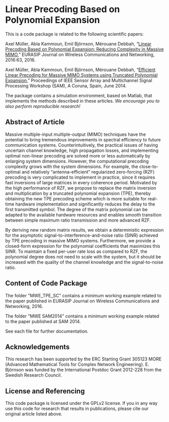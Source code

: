 Linear Precoding Based on Polynomial Expansion
==================

This is a code package is related to the following scientific papers:

Axel Müller, Abla Kammoun, Emil Björnson, Mérouane Debbah, “[Linear Precoding Based on Polynomial Expansion: Reducing Complexity in Massive MIMO](http://jwcn.eurasipjournals.springeropen.com/articles/10.1186/s13638-016-0546-z),” EURASIP Journal on Wireless Communications and Networking, 2016:63, 2016.

Axel Müller, Abla Kammoun, Emil Björnson, Mérouane Debbah, “[Efficient Linear Precoding for Massive MIMO Systems using Truncated Polynomial Expansion](http://www.laneas.com/sites/default/files/publications/16/SAM2014_ver4_final_0.pdf),” Proceedings of IEEE Sensor Array and Multichannel Signal Processing Workshop (SAM), A Coruna, Spain, June 2014.

The package contains a simulation environment, based on Matlab, that implements the methods described in these articles. *We encourage you to also perform reproducible research!*


## Abstract of Article

Massive multiple-input multiple-output (MIMO) techniques have the potential to bring tremendous improvements in spectral efficiency to future communication systems. Counterintuitively, the practical issues of having uncertain channel knowledge, high propagation losses, and implementing optimal non-linear precoding are solved more or less automatically by enlarging system dimensions. However, the computational precoding complexity grows with the system dimensions. For example, the close-to-optimal and relatively “antenna-efficient” regularized zero-forcing (RZF) precoding is very complicated to implement in practice, since it requires fast inversions of large matrices in every coherence period. Motivated by the high performance of RZF, we propose to replace the matrix inversion and multiplication by a truncated polynomial expansion (TPE), thereby obtaining the new TPE precoding scheme which is more suitable for real-time hardware implementation and significantly reduces the delay to the first transmitted symbol. The degree of the matrix polynomial can be adapted to the available hardware resources and enables smooth transition between simple maximum ratio transmission and more advanced RZF.

By deriving new random matrix results, we obtain a deterministic expression for the asymptotic signal-to-interference-and-noise ratio (SINR) achieved by TPE precoding in massive MIMO systems. Furthermore, we provide a closed-form expression for the polynomial coefficients that maximizes this SINR. To maintain a fixed per-user rate loss as compared to RZF, the polynomial degree does not need to scale with the system, but it should be increased with the quality of the channel knowledge and the signal-to-noise ratio.


## Content of Code Package

The folder "MWE_TPE_SC" contains a minimum working example related to the paper published in EURASIP Journal on Wireless Communications and Networking, 2016.

The folder "MWE SAM2014" contains a minimum working example related to the paper published at SAM 2014.

See each file for further documentation.


## Acknowledgements

This research has been supported by the ERC Starting Grant 305123 MORE (Advanced Mathematical Tools for Complex Network Engineering). E. Björnson was funded by the International Postdoc Grant 2012-228 from the Swedish Research Council.


## License and Referencing

This code package is licensed under the GPLv2 license. If you in any way use this code for research that results in publications, please cite our original article listed above.
